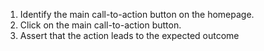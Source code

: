 1. Identify the main call-to-action button on the homepage.
2. Click on the main call-to-action button.
3. Assert that the action leads to the expected outcome
